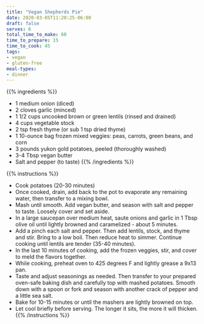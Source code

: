 ```yaml
---
title: "Vegan Shepherds Pie"
date: 2020-03-05T11:20:25-06:00
draft: false
serves: 6
total_time_to_make: 60
time_to_prepare: 15
time_to_cook: 45
tags:
- vegan
- gluten-free
meal-types:
- dinner
---
```


{{% ingredients %}}
- 1 medium onion (diced)
- 2 cloves garlic (minced)
- 1 1/2 cups uncooked brown or green lentils (rinsed and drained)
- 4 cups vegetable stock
- 2 tsp fresh thyme (or sub 1 tsp dried thyme)
- 1 10-ounce bag frozen mixed veggies: peas, carrots, green beans, and corn
- 3 pounds yukon gold potatoes, peeled (thoroughly washed)
- 3-4 Tbsp vegan butter
- Salt and pepper (to taste)
{{% /ingredients %}}

{{% instructions %}}
- Cook potatoes (20-30 minutes) 
- Once cooked, drain, add back to the pot to evaporate any remaining water, then transfer to a mixing bowl.
- Mash until smooth. Add vegan butter, and season with salt and pepper to taste. Loosely cover and set aside.
- In a large saucepan over medium heat, saute onions and garlic in 1 Tbsp olive oil until lightly browned and caramelized - about 5 minutes.
- Add a pinch each salt and pepper. Then add lentils, stock, and thyme and stir. Bring to a low boil. Then reduce heat to simmer. Continue cooking until lentils are tender (35-40 minutes).
- In the last 10 minutes of cooking, add the frozen veggies, stir, and cover to meld the flavors together.
- While cooking, preheat oven to 425 degrees F and lightly grease a 9x13 pan.
- Taste and adjust seasonings as needed. Then transfer to your prepared oven-safe baking dish and carefully top with mashed potatoes. Smooth down with a spoon or fork and season with another crack of pepper and a little sea salt.
- Bake for 10-15 minutes or until the mashers are lightly browned on top.
- Let cool briefly before serving. The longer it sits, the more it will thicken.
{{% /instructions %}}
